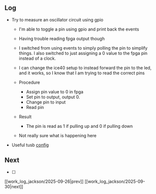 ## Log
- Try to measure an oscillator circuit using gpio
	- I'm able to toggle a pin using gpio and print back the events
	- Having trouble reading fpga output though
	- I switched from using events to simply polling the pin to simplify things. I also switched to just assigning a 0 value to the fpga pin instead of a clock. 
	- I can change the ice40 setup to instead forward the pin to the led, and it works, so I know that I am trying to read the correct pins
	
	- Procedure
		- Assign pin value to 0 in fpga
		- Set pin to output, output 0.
		- Change pin to input
		- Read pin
	- Result
		- The pin is read as 1 if pulling up and 0 if pulling down
	- Not really sure what is happening here
- Useful tusb [config](https://github.com/tinyvision-ai-inc/pico2-ice/blob/552b95ad110b1ed8d8045a46bbdb7e2a9978e273/Firmware/pico2-ice-default/usb_descriptors.c)
## Next
- [ ]

[[work_log_jackson/2025-09-26|prev]] [[work_log_jackson/2025-09-30|next]]
